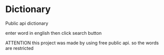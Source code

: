 # Dictionary
Public api dictionary

enter word in english then click search button

ATTENTION this project was made by using free public api. so the words are restricted
